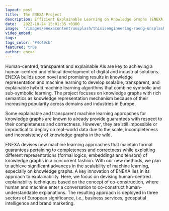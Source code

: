 ```yaml
---
layout: post
title:  The ENEXA Project
description: Efficient Explainable Learning on Knowledge Graphs (ENEXA) is a European project developing human-centered explainable machine learning approaches for real world knowledge graphs.
date:   2022-10-24 15:01:35 +0300
image:  '/images/enexacontent/unsplash/thisisengineering-raeng-unsplash.jpg'
video_embed:
tags:   
tags_color: '#4c49cb'
featured: true
author: enexa
---
```


Human-centred, transparent and explainable AIs are key to achieving a human-centred and ethical development of digital and  industrial solutions. ENEXA builds upon novel and promising results in knowledge representation and machine learning to develop scalable, transparent, and explainable hybrid machine learning algorithms that combine symbolic and sub-symbolic learning. The project focuses on knowledge graphs with rich semantics as knowledge representation mechanism because of their increasing popularity across domains and industries in Europe. 

Some explainable and transparent machine learning approaches for knowledge graphs are known to already provide guarantees with respect to their completeness and correctness. However, they are still impossible or impractical to deploy on real-world data due to the scale, incompleteness and inconsistency of knowledge graphs in the wild. 

ENEXA devises new machine learning approaches that maintain formal guarantees pertaining to completeness and correctness while exploiting different representations (formal logics, embeddings and tensors) of knowledge graphs in a concurrent fashion. With our new methods, we plan to achieve significant advances in the scalability of machine learning, especially on knowledge graphs. A key innovation of ENEXA lies in its approach to explainability. Here, we focus on devising human-centred explainability techniques based on the concept of co-construction, where human and machine enter a conversation to co-construct human-understandable explanations. The resulting approach is deployed in three sectors of European significance, i.e., business services, geospatial intelligence and brand marketing.
